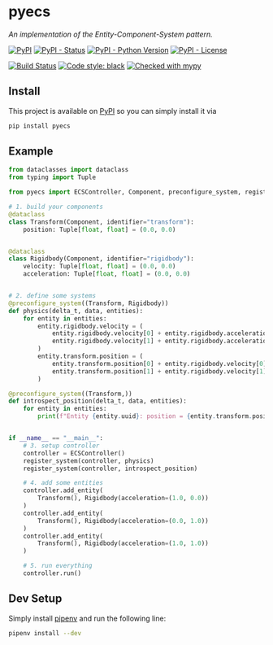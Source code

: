 # pyecs
_An implementation of the Entity-Component-System pattern._

[![PyPI](https://img.shields.io/pypi/v/pyecs)](https://pypi.org/project/pyecs)
[![PyPI - Status](https://img.shields.io/pypi/status/pyecs)](https://pypi.org/project/pyecs)
[![PyPI - Python Version](https://img.shields.io/pypi/pyversions/pyecs)](https://pypi.org/project/pyecs)
[![PyPI - License](https://img.shields.io/pypi/l/pyecs)](https://opensource.org/licenses/MIT)

[![Build Status](https://travis-ci.org/tim-fi/pyecs.svg?branch=master)](https://travis-ci.org/tim-fi/pyecs)
[![Code style: black](https://img.shields.io/badge/code%20style-black-000000.svg)](https://github.com/psf/black)
[![Checked with mypy](http://www.mypy-lang.org/static/mypy_badge.svg)](http://mypy-lang.org/)

## Install
This project is available on [PyPI](https://pypi.org/project/pyecs) so you can simply install it via
```sh
pip install pyecs
```

## Example
```python
from dataclasses import dataclass
from typing import Tuple

from pyecs import ECSController, Component, preconfigure_system, register_system

# 1. build your components
@dataclass
class Transform(Component, identifier="transform"):
    position: Tuple[float, float] = (0.0, 0.0)


@dataclass
class Rigidbody(Component, identifier="rigidbody"):
    velocity: Tuple[float, float] = (0.0, 0.0)
    acceleration: Tuple[float, float] = (0.0, 0.0)


# 2. define some systems
@preconfigure_system((Transform, Rigidbody))
def physics(delta_t, data, entities):
    for entity in entities:
        entity.rigidbody.velocity = (
            entity.rigidbody.velocity[0] + entity.rigidbody.acceleration[0] * delta_t,
            entity.rigidbody.velocity[1] + entity.rigidbody.acceleration[1] * delta_t,
        )
        entity.transform.position = (
            entity.transform.position[0] + entity.rigidbody.velocity[0] * delta_t,
            entity.transform.position[1] + entity.rigidbody.velocity[1] * delta_t,
        )

@preconfigure_system((Transform,))
def introspect_position(delta_t, data, entities):
    for entity in entities:
        print(f"Entity {entity.uuid}: position = {entity.transform.position}")


if __name__ == "__main__":
    # 3. setup controller
    controller = ECSController()
    register_system(controller, physics)
    register_system(controller, introspect_position)

    # 4. add some entities
    controller.add_entity(
        Transform(), Rigidbody(acceleration=(1.0, 0.0))
    )
    controller.add_entity(
        Transform(), Rigidbody(acceleration=(0.0, 1.0))
    )
    controller.add_entity(
        Transform(), Rigidbody(acceleration=(1.0, 1.0))
    )

    # 5. run everything
    controller.run()
```


## Dev Setup
Simply install [pipenv](https://docs.pipenv.org/en/latest/) and run the following line:
```sh
pipenv install --dev
```
